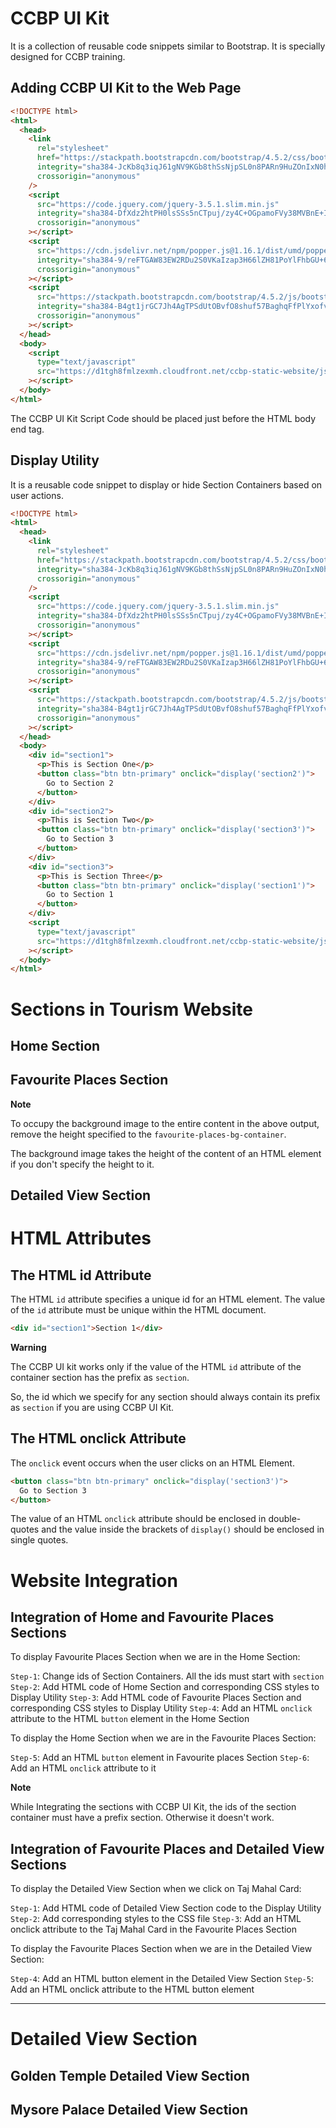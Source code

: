 # CCBP UI Kit

It is a collection of reusable code snippets similar to Bootstrap. It is specially designed for CCBP training.

## Adding CCBP UI Kit to the Web Page

```HTML
<!DOCTYPE html>
<html>
  <head>
    <link
      rel="stylesheet"
      href="https://stackpath.bootstrapcdn.com/bootstrap/4.5.2/css/bootstrap.min.css"
      integrity="sha384-JcKb8q3iqJ61gNV9KGb8thSsNjpSL0n8PARn9HuZOnIxN0hoP+VmmDGMN5t9UJ0Z"
      crossorigin="anonymous"
    />
    <script
      src="https://code.jquery.com/jquery-3.5.1.slim.min.js"
      integrity="sha384-DfXdz2htPH0lsSSs5nCTpuj/zy4C+OGpamoFVy38MVBnE+IbbVYUew+OrCXaRkfj"
      crossorigin="anonymous"
    ></script>
    <script
      src="https://cdn.jsdelivr.net/npm/popper.js@1.16.1/dist/umd/popper.min.js"
      integrity="sha384-9/reFTGAW83EW2RDu2S0VKaIzap3H66lZH81PoYlFhbGU+6BZp6G7niu735Sk7lN"
      crossorigin="anonymous"
    ></script>
    <script
      src="https://stackpath.bootstrapcdn.com/bootstrap/4.5.2/js/bootstrap.min.js"
      integrity="sha384-B4gt1jrGC7Jh4AgTPSdUtOBvfO8shuf57BaghqFfPlYxofvL8/KUEfYiJOMMV+rV"
      crossorigin="anonymous"
    ></script>
  </head>
  <body>
    <script
      type="text/javascript"
      src="https://d1tgh8fmlzexmh.cloudfront.net/ccbp-static-website/js/ccbp-ui-kit.js"
    ></script>
  </body>
</html>
```

The CCBP UI Kit Script Code should be placed just before the HTML body end tag.

## Display Utility

It is a reusable code snippet to display or hide Section Containers based on user actions.

```HTML
<!DOCTYPE html>
<html>
  <head>
    <link
      rel="stylesheet"
      href="https://stackpath.bootstrapcdn.com/bootstrap/4.5.2/css/bootstrap.min.css"
      integrity="sha384-JcKb8q3iqJ61gNV9KGb8thSsNjpSL0n8PARn9HuZOnIxN0hoP+VmmDGMN5t9UJ0Z"
      crossorigin="anonymous"
    />
    <script
      src="https://code.jquery.com/jquery-3.5.1.slim.min.js"
      integrity="sha384-DfXdz2htPH0lsSSs5nCTpuj/zy4C+OGpamoFVy38MVBnE+IbbVYUew+OrCXaRkfj"
      crossorigin="anonymous"
    ></script>
    <script
      src="https://cdn.jsdelivr.net/npm/popper.js@1.16.1/dist/umd/popper.min.js"
      integrity="sha384-9/reFTGAW83EW2RDu2S0VKaIzap3H66lZH81PoYlFhbGU+6BZp6G7niu735Sk7lN"
      crossorigin="anonymous"
    ></script>
    <script
      src="https://stackpath.bootstrapcdn.com/bootstrap/4.5.2/js/bootstrap.min.js"
      integrity="sha384-B4gt1jrGC7Jh4AgTPSdUtOBvfO8shuf57BaghqFfPlYxofvL8/KUEfYiJOMMV+rV"
      crossorigin="anonymous"
    ></script>
  </head>
  <body>
    <div id="section1">
      <p>This is Section One</p>
      <button class="btn btn-primary" onclick="display('section2')">
        Go to Section 2
      </button>
    </div>
    <div id="section2">
      <p>This is Section Two</p>
      <button class="btn btn-primary" onclick="display('section3')">
        Go to Section 3
      </button>
    </div>
    <div id="section3">
      <p>This is Section Three</p>
      <button class="btn btn-primary" onclick="display('section1')">
        Go to Section 1
      </button>
    </div>
    <script
      type="text/javascript"
      src="https://d1tgh8fmlzexmh.cloudfront.net/ccbp-static-website/js/ccbp-ui-kit.js"
    ></script>
  </body>
</html>
```

# Sections in Tourism Website

## Home Section

## Favourite Places Section

<b>Note</b>

To occupy the background image to the entire content in the above output, remove the height specified to the `favourite-places-bg-container`.

The background image takes the height of the content of an HTML element if you don't specify the height to it.

## Detailed View Section

# HTML Attributes

## The HTML id Attribute

The HTML `id` attribute specifies a unique id for an HTML element. The value of the `id` attribute must be unique within the HTML document.

```HTML
<div id="section1">Section 1</div>
```

<b>Warning</b>

The CCBP UI kit works only if the value of the HTML `id` attribute of the container section has the prefix as `section`.

So, the id which we specify for any section should always contain its prefix as `section` if you are using CCBP UI Kit.

## The HTML onclick Attribute

The `onclick` event occurs when the user clicks on an HTML Element.

```HTML
<button class="btn btn-primary" onclick="display('section3')">
  Go to Section 3
</button>
```

The value of an HTML `onclick` attribute should be enclosed in double-quotes and the value inside the brackets of `display()` should be enclosed in single quotes.

# Website Integration

## Integration of Home and Favourite Places Sections

To display Favourite Places Section when we are in the Home Section:

`Step-1`: Change ids of Section Containers. All the ids must start with `section`
`Step-2`: Add HTML code of Home Section and corresponding CSS styles to Display Utility
`Step-3`: Add HTML code of Favourite Places Section and corresponding CSS styles to Display Utility
`Step-4`: Add an HTML `onclick` attribute to the HTML `button` element in the Home Section

To display the Home Section when we are in the Favourite Places Section:

`Step-5`: Add an HTML `button` element in Favourite places Section
`Step-6`: Add an HTML `onclick` attribute to it

<b>Note</b>

While Integrating the sections with CCBP UI Kit, the ids of the section container must have a prefix section. Otherwise it doesn't work.

## Integration of Favourite Places and Detailed View Sections

To display the Detailed View Section when we click on Taj Mahal Card:

`Step-1`: Add HTML code of Detailed View Section code to the Display Utility
`Step-2`: Add corresponding styles to the CSS file
`Step-3`: Add an HTML onclick attribute to the Taj Mahal Card in the Favourite Places Section

To display the Favourite Places Section when we are in the Detailed View Section:

`Step-4`: Add an HTML button element in the Detailed View Section
`Step-5`: Add an HTML onclick attribute to the HTML button element

---

# Detailed View Section

## Golden Temple Detailed View Section

## Mysore Palace Detailed View Section
